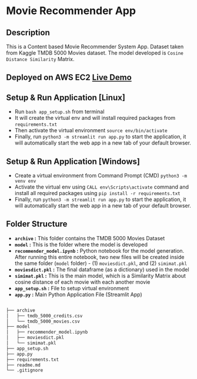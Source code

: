 # Movie Recommender App

## Description

This is a Content based Movie Recommender System App. Dataset taken from Kaggle TMDB 5000 Movies dataset. The model developed is `Cosine Distance Similarity` Matrix.

## Deployed on AWS EC2 [Live Demo](http://ec2-3-111-188-53.ap-south-1.compute.amazonaws.com:8501/)

## Setup & Run Application [Linux]

- Run `bash app_setup.sh` from terminal
- It will create the virtual env and will install required packages from `requirements.txt`
- Then activate the virtual environment `source env/bin/activate`
- Finally, run `python3 -m streamlit run app.py` to start the application, it will automatically start the web app in a new tab of your default browser.

## Setup & Run Application [Windows]

- Create a virtual environment from Command Prompt (CMD) `python3 -m venv env`
- Activate the virtual env using `CALL env\Scripts\activate` command and install all required packages using `pip install -r requirements.txt`
- Finally, run `python3 -m streamlit run app.py` to start the application, it will automatically start the web app in a new tab of your default browser.

## Folder Structure

- **`archive` :** This folder contains the TMDB 5000 Movies Dataset
- **`model` :** This is the folder where the model is developed
- **`recommender_model.ipynb` :** Python notebook for the model generation. After running this entire notebook, two new files will be created inside the same folder (`model` folder) - (1) `moviesdict.pkl`, and (2) `simimat.pkl`
- **`moviesdict.pkl` :** The final dataframe (as a dictionary) used in the model
- **`simimat.pkl` :** This is the main model, which is a Similarity Matrix about cosine distance of each movie with each another movie
- **`app_setup.sh` :** File to setup virtual environment
- **`app.py` :** Main Python Application File (Streamlit App)

```md

├── archive
│   ├── tmdb_5000_credits.csv
│   └── tmdb_5000_movies.csv
├── model
│   ├── recommender_model.ipynb
│   ├── moviesdict.pkl
│   └── simimat.pkl
├── app_setup.sh
├── app.py
├── requirements.txt
├── readme.md
└── .gitignore

```
